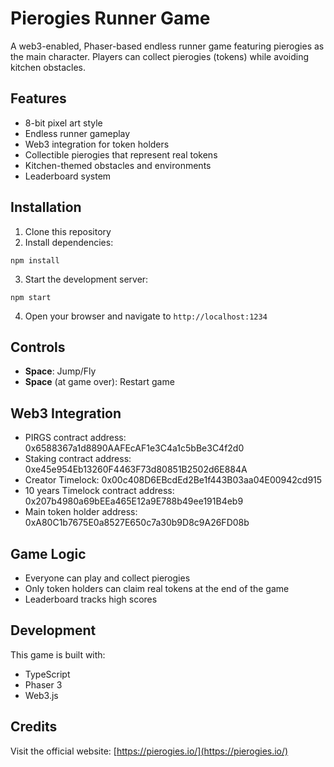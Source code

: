 # Pierogies Runner Game

A web3-enabled, Phaser-based endless runner game featuring pierogies as the main character. Players can collect pierogies (tokens) while avoiding kitchen obstacles.

## Features

- 8-bit pixel art style
- Endless runner gameplay
- Web3 integration for token holders
- Collectible pierogies that represent real tokens
- Kitchen-themed obstacles and environments
- Leaderboard system

## Installation

1. Clone this repository
2. Install dependencies:
```
npm install
```
3. Start the development server:
```
npm start
```
4. Open your browser and navigate to `http://localhost:1234`

## Controls

- **Space**: Jump/Fly
- **Space** (at game over): Restart game

## Web3 Integration

- PIRGS contract address: 0x6588367a1d8890AAFEcAF1e3C4a1c5bBe3C4f2d0
- Staking contract address: 0xe45e954Eb13260F4463F73d80851B2502d6E884A
- Creator Timelock: 0x00c408D6EBcdEd2Be1f443B03aa04E00942cd915
- 10 years Timelock contract address: 0x207b4980a69bEEa465E12a9E788b49ee191B4eb9
- Main token holder address: 0xA80C1b7675E0a8527E650c7a30b9D8c9A26FD08b

## Game Logic

- Everyone can play and collect pierogies
- Only token holders can claim real tokens at the end of the game
- Leaderboard tracks high scores

## Development

This game is built with:
- TypeScript
- Phaser 3
- Web3.js

## Credits

Visit the official website: [https://pierogies.io/](https://pierogies.io/)
